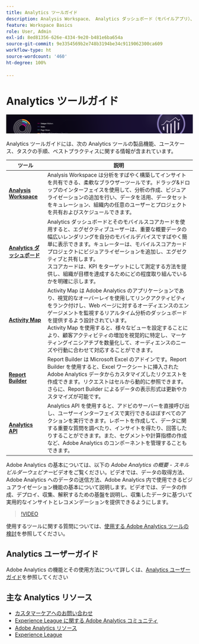 ```yaml
---
title: Analytics ツールガイド
description: Analysis Workspace、 Analytics ダッシュボード（モバイルアプリ）、Activity Map、Report Builder、レポート API、Reports & Analytics 向けの製品ドキュメントおよびセルフヘルプ。
feature: Workspace Basics
role: User, Admin
exl-id: 8ed81356-626e-4334-9e20-b481e6ba654a
source-git-commit: 9e3354569b2e748b3194be34c9119062300ca609
workflow-type: ht
source-wordcount: '460'
ht-degree: 100%

---
```


# Analytics ツールガイド

![バナー](../../assets/doc_banner_analyze.png)

Analytics ツールガイドには、次の Analytics ツールの製品機能、ユースケース、タスクの手順、ベストプラクティスに関する情報が含まれています。

| ツール | 説明 |
|-----------|----------------|
| **[Analysis Workspace](https://experienceleague.adobe.com/docs/analytics/analyze/analysis-workspace/home.html?lang=ja)** | Analysis Workspace は分析をすばやく構築してインサイトを共有できる、柔軟なブラウザーツールです。ドラッグ&amp;ドロップのインターフェイスを使用して、分析の作成、ビジュアライゼーションの追加を行い、データを活用、データセットをキュレーション、組織内の任意のユーザーとプロジェクトを共有およびスケジュールできます。 |
| **[Analytics ダッシュボード](https://experienceleague.adobe.com/docs/analytics/analyze/mobapp/home.html?lang=ja)** | Analytics ダッシュボードとそのモバイルスコアカードを使用すると、エグゼクティブユーザーは、重要な概要データの幅広いレンダリングを自分のモバイルデバイスですばやく簡単に表示できます。キュレーターは、モバイルスコアカードプロジェクトにビジュアライゼーションを追加し、エグゼクティブと共有します。<br>スコアカードは、KPI をターゲットにして測定する方法を提供し、組織が目標を達成するためにどの程度取り組んでいるかを明確に示します。 |
| **[Activity Map](https://experienceleague.adobe.com/docs/analytics/analyze/activity-map/activity-map.html?lang=ja)** | Activity Map は Adobe Analytics のアプリケーションであり、視覚的なオーバーレイを使用してリンクアクティビティをランク付けし、Web ページに対するオーディエンスのエンゲージメントを監視するリアルタイム分析のダッシュボードを提供するよう設計されています。<br>Activity Map を使用すると、様々なビューを設定することにより、顧客アクティビティの増加を視覚的に特定し、マーケティングイニシアチブを数量化して、オーディエンスのニーズや行動に合わせて対応することができます。 |
| **[Report Builder](https://experienceleague.adobe.com/docs/analytics/analyze/report-builder/home.html?lang=ja)** | Report Builder は Microsoft Excel のアドインです。Report Builder を使用すると、Excel ワークシートに挿入された Adobe Analytics データからカスタマイズしたリクエストを作成できます。リクエストはセルから動的に参照できます。さらに、Report Builder によるデータの表示形式は更新やカスタマイズが可能です。 |
| **[Analytics API](https://developer.adobe.com/analytics-apis/docs/2.0/)** | Analytics API を使用すると、アドビのサーバーを直接呼び出し、ユーザーインターフェイスで実行できるほぼすべてのアクションを実行できます。レポートを作成して、データに関する重要な質問を調べたり、インサイトを得たり、回答したりすることができます。また、セグメントや計算指標の作成など、Adobe Analytics のコンポーネントを管理することもできます。 |

Adobe Analytics の基本については、以下の *Adobe Analytics の概要 - スキルビルダーウェビナー*&#x200B;ビデオをご覧ください。ビデオでは、データの取得方法、Adobe Analytics へのデータの送信方法、Adobe Analytics 内で使用できるビジュアライゼーション機能の基本について説明します。ビデオでは、データの作成、デプロイ、収集、解釈するための基盤を説明し、収集したデータに基づいて実用的なインサイトとレコメンデーションを提供できるようにします。

>[!VIDEO](https://video.tv.adobe.com/v/27429/?quality=12)

使用するツールに関する質問については、[使用する Adobe Analytics ツールの検討](https://experienceleague.adobe.com/docs/analytics/analyze/admin-overview/which-analytics-tool.html?lang=ja)を参照してください。

## Analytics ユーザーガイド

Adobe Analytics の機能とその使用方法について詳しくは、[Analytics ユーザーガイド](https://experienceleague.adobe.com/docs/analytics.html?lang=ja)を参照してください

## 主な Analytics リソース

* [カスタマーケアへのお問い合わせ](https://experienceleague.adobe.com/?support-solution=Analytics#support)
* [Experience League に関する Adobe Analytics コミュニティ](https://experienceleaguecommunities.adobe.com/t5/adobe-analytics/ct-p/adobe-analytics-community?profile.language=ja)
* [Adobe Analytics リソース](https://experienceleaguecommunities.adobe.com/t5/adobe-analytics-discussions/adobe-analytics-resources/m-p/276666?profile.language=ja)
* [Experience League](https://landing.adobe.com/experience-league/)

